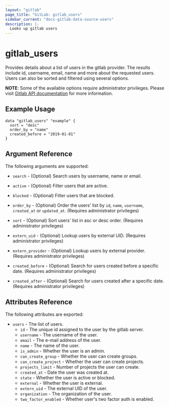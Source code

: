 ```yaml
---
layout: "gitlab"
page_title: "GitLab: gitlab_users"
sidebar_current: "docs-gitlab-data-source-users"
description: |-
  Looks up gitlab users
---
```


# gitlab\_users

Provides details about a list of users in the gitlab provider. The results include id, username, email, name and more about the requested users. Users can also be sorted and filtered using several options.

**NOTE**: Some of the available options require administrator privileges. Please visit [Gitlab API documentation][users_for_admins] for more information.

## Example Usage

```hcl
data "gitlab_users" "example" {
  sort = "desc"
  order_by = "name"
  created_before = "2019-01-01"
}
```

## Argument Reference

The following arguments are supported:

* `search` - (Optional) Search users by username, name or email.

* `active` - (Optional) Filter users that are active.

* `blocked` - (Optional) Filter users that are blocked.

* `order_by` - (Optional) Order the users' list by `id`, `name`, `username`, `created_at` or `updated_at`. (Requires administrator privileges)

* `sort` - (Optional) Sort users' list in asc or desc order. (Requires administrator privileges)

* `extern_uid` - (Optional) Lookup users by external UID. (Requires administrator privileges)

* `extern_provider` - (Optional) Lookup users by external provider. (Requires administrator privileges)

* `created_before` - (Optional) Search for users created before a specific date. (Requires administrator privileges)

* `created_after` - (Optional)  Search for users created after a specific date. (Requires administrator privileges)


## Attributes Reference

The following attributes are exported:

* `users` - The list of users.
  * `id` - The unique id assigned to the user by the gitlab server.
  * `username` - The username of the user.
  * `email` - The e-mail address of the user.
  * `name` - The name of the user.
  * `is_admin` - Whether the user is an admin.
  * `can_create_group` - Whether the user can create groups.
  * `can_create_project` - Whether the user can create projects.
  * `projects_limit` - Number of projects the user can create.
  * `created_at` - Date the user was created at.
  * `state` - Whether the user is active or blocked.
  * `external` - Whether the user is external.
  * `extern_uid` - The external UID of the user.
  * `organization` - The organization of the user.
  * `two_factor_enabled` - Whether user's two factor auth is enabled.


[users_for_admins]: https://docs.gitlab.com/ce/api/users.html#for-admins